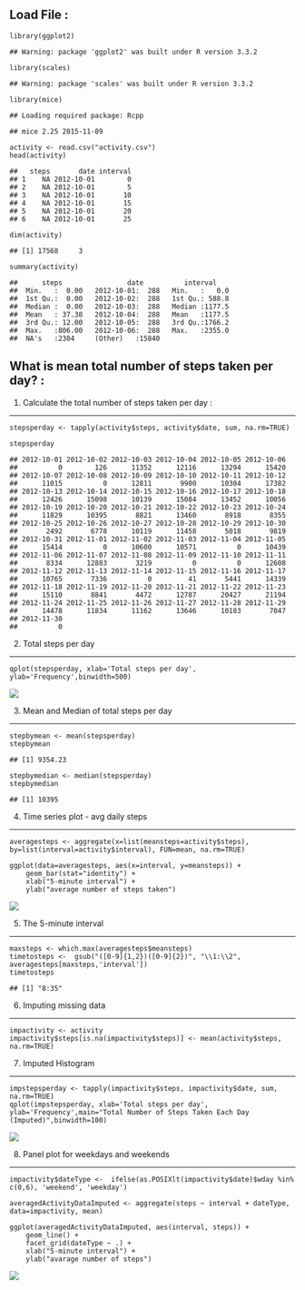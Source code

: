 Load File :
-----------

    library(ggplot2)

    ## Warning: package 'ggplot2' was built under R version 3.3.2

    library(scales)

    ## Warning: package 'scales' was built under R version 3.3.2

    library(mice)

    ## Loading required package: Rcpp

    ## mice 2.25 2015-11-09

    activity <- read.csv("activity.csv")
    head(activity)

    ##   steps       date interval
    ## 1    NA 2012-10-01        0
    ## 2    NA 2012-10-01        5
    ## 3    NA 2012-10-01       10
    ## 4    NA 2012-10-01       15
    ## 5    NA 2012-10-01       20
    ## 6    NA 2012-10-01       25

    dim(activity)

    ## [1] 17568     3

    summary(activity)

    ##      steps                date          interval     
    ##  Min.   :  0.00   2012-10-01:  288   Min.   :   0.0  
    ##  1st Qu.:  0.00   2012-10-02:  288   1st Qu.: 588.8  
    ##  Median :  0.00   2012-10-03:  288   Median :1177.5  
    ##  Mean   : 37.38   2012-10-04:  288   Mean   :1177.5  
    ##  3rd Qu.: 12.00   2012-10-05:  288   3rd Qu.:1766.2  
    ##  Max.   :806.00   2012-10-06:  288   Max.   :2355.0  
    ##  NA's   :2304     (Other)   :15840

What is mean total number of steps taken per day? :
---------------------------------------------------

1. Calculate the total number of steps taken per day :
------------------------------------------------------

    stepsperday <- tapply(activity$steps, activity$date, sum, na.rm=TRUE)

    stepsperday

    ## 2012-10-01 2012-10-02 2012-10-03 2012-10-04 2012-10-05 2012-10-06 
    ##          0        126      11352      12116      13294      15420 
    ## 2012-10-07 2012-10-08 2012-10-09 2012-10-10 2012-10-11 2012-10-12 
    ##      11015          0      12811       9900      10304      17382 
    ## 2012-10-13 2012-10-14 2012-10-15 2012-10-16 2012-10-17 2012-10-18 
    ##      12426      15098      10139      15084      13452      10056 
    ## 2012-10-19 2012-10-20 2012-10-21 2012-10-22 2012-10-23 2012-10-24 
    ##      11829      10395       8821      13460       8918       8355 
    ## 2012-10-25 2012-10-26 2012-10-27 2012-10-28 2012-10-29 2012-10-30 
    ##       2492       6778      10119      11458       5018       9819 
    ## 2012-10-31 2012-11-01 2012-11-02 2012-11-03 2012-11-04 2012-11-05 
    ##      15414          0      10600      10571          0      10439 
    ## 2012-11-06 2012-11-07 2012-11-08 2012-11-09 2012-11-10 2012-11-11 
    ##       8334      12883       3219          0          0      12608 
    ## 2012-11-12 2012-11-13 2012-11-14 2012-11-15 2012-11-16 2012-11-17 
    ##      10765       7336          0         41       5441      14339 
    ## 2012-11-18 2012-11-19 2012-11-20 2012-11-21 2012-11-22 2012-11-23 
    ##      15110       8841       4472      12787      20427      21194 
    ## 2012-11-24 2012-11-25 2012-11-26 2012-11-27 2012-11-28 2012-11-29 
    ##      14478      11834      11162      13646      10183       7047 
    ## 2012-11-30 
    ##          0

2. Total steps per day
----------------------

    qplot(stepsperday, xlab='Total steps per day', ylab='Frequency',binwidth=500)

![](PA1_template_files/figure-markdown_strict/hist-1.png)

3. Mean and Median of total steps per day
-----------------------------------------

    stepbymean <- mean(stepsperday)
    stepbymean

    ## [1] 9354.23

    stepbymedian <- median(stepsperday)
    stepbymedian

    ## [1] 10395

4. Time series plot - avg daily steps
-------------------------------------

    averagesteps <- aggregate(x=list(meansteps=activity$steps), by=list(interval=activity$interval), FUN=mean, na.rm=TRUE)

    ggplot(data=averagesteps, aes(x=interval, y=meansteps)) +
        geom_bar(stat="identity") +
        xlab("5-minute interval") +
        ylab("average number of steps taken") 

![](PA1_template_files/figure-markdown_strict/timeseries-1.png)

5. The 5-minute interval
------------------------

    maxsteps <- which.max(averagesteps$meansteps)
    timetosteps <-  gsub("([0-9]{1,2})([0-9]{2})", "\\1:\\2", averagesteps[maxsteps,'interval'])
    timetosteps

    ## [1] "8:35"

6. Imputing missing data
------------------------

    impactivity <- activity
    impactivity$steps[is.na(impactivity$steps)] <- mean(activity$steps, na.rm=TRUE)

7. Imputed Histogram
--------------------

    impstepsperday <- tapply(impactivity$steps, impactivity$date, sum, na.rm=TRUE)
    qplot(impstepsperday, xlab='Total steps per day', ylab='Frequency',main="Total Number of Steps Taken Each Day (Imputed)",binwidth=100)

![](PA1_template_files/figure-markdown_strict/unnamed-chunk-3-1.png)

8. Panel plot for weekdays and weekends
---------------------------------------

    impactivity$dateType <-  ifelse(as.POSIXlt(impactivity$date)$wday %in% c(0,6), 'weekend', 'weekday')

    averagedActivityDataImputed <- aggregate(steps ~ interval + dateType, data=impactivity, mean)

    ggplot(averagedActivityDataImputed, aes(interval, steps)) + 
        geom_line() + 
        facet_grid(dateType ~ .) +
        xlab("5-minute interval") + 
        ylab("avarage number of steps")

![](PA1_template_files/figure-markdown_strict/unnamed-chunk-4-1.png)
